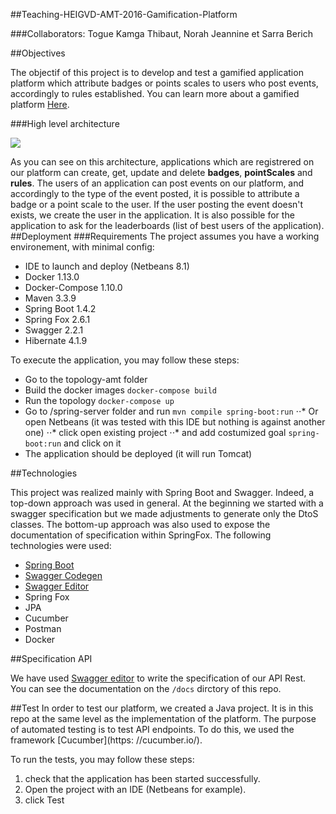 ##Teaching-HEIGVD-AMT-2016-Gamification-Platform

###Collaborators: Togue Kamga Thibaut, Norah Jeannine et Sarra Berich

##Objectives

The objectif of this project is to develop and test a gamified application platform which attribute badges or points scales to users who post events, accordingly to rules established. You can learn more about a gamified platform [Here](https://en.wikipedia.org/wiki/Gamification). 

###High level architecture

![](architecture.JPG) 

As you can see on this architecture, applications which are registrered on our platform can create, get, update and delete **badges**, **pointScales** and **rules**. The users of an application can post events on our platform, and accordingly to the type of the event posted, it is possible to attribute a badge or a point scale to the user. If the user posting the event doesn't exists, we create the user in the application. It is also possible for the application to ask for the leaderboards (list of best users of the application).
##Deployment
###Requirements
The project assumes you have a working environement, with minimal config:

- IDE to launch and deploy (Netbeans 8.1)
- Docker 1.13.0
- Docker-Compose 1.10.0
- Maven 3.3.9
- Spring Boot 1.4.2
- Spring Fox 2.6.1
- Swagger 2.2.1
- Hibernate 4.1.9

To execute the application, you may follow these steps:

- Go to the topology-amt folder
- Build the docker images `docker-compose build`
- Run the topology `docker-compose up` 
- Go to /spring-server folder and run `mvn compile spring-boot:run`
⋅⋅* Or open Netbeans (it was tested with this IDE but nothing is against another one)
⋅⋅* click open existing project
⋅⋅* and add costumized goal `spring-boot:run` and click on it
- The application should be deployed (it will run Tomcat)

##Technologies

This project was realized mainly with Spring Boot and Swagger. Indeed, a top-down approach was used in general. At the beginning we started with a swagger specification but we made adjustments to generate only the DtoS classes. The bottom-up approach was also used to expose the documentation of specification within SpringFox.
The following technologies were used:

- [Spring Boot](http://projects.spring.io/spring-boot/)
- [Swagger Codegen](http://swagger.io/swagger-codegen/)
- [Swagger Editor](http://swagger.io/swagger-editor/)
- Spring Fox
- JPA
- Cucumber
- Postman
- Docker

##Specification API

We have used [Swagger editor](http://editor.swagger.io/#/) to write the specification of our API Rest.  
You can see the documentation on the ``/docs`` dirctory of this repo.

##Test
In order to test our platform, we created a Java project. It is in this repo at the same level as the implementation of the platform.
The purpose of automated testing is to test API endpoints.
To do this, we used the framework [Cucumber](https: //cucumber.io/).

To run the tests, you may follow these steps:

1. check that the application has been started successfully.
2. Open the project with an IDE (Netbeans for example).
3. click Test
